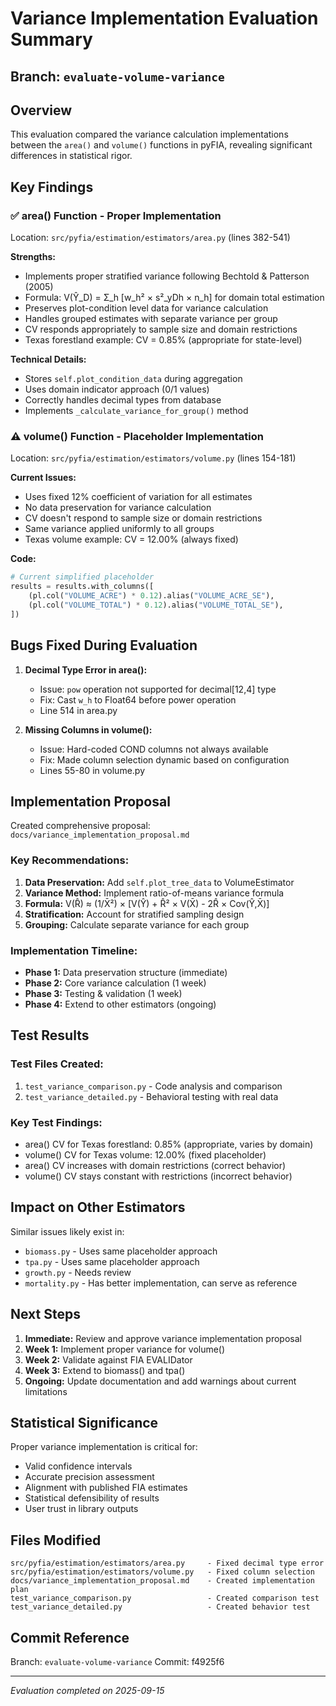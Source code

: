 # Variance Implementation Evaluation Summary

## Branch: `evaluate-volume-variance`

## Overview
This evaluation compared the variance calculation implementations between the `area()` and `volume()` functions in pyFIA, revealing significant differences in statistical rigor.

## Key Findings

### ✅ area() Function - Proper Implementation
Location: `src/pyfia/estimation/estimators/area.py` (lines 382-541)

**Strengths:**
- Implements proper stratified variance following Bechtold & Patterson (2005)
- Formula: V(Ŷ_D) = Σ_h [w_h² × s²_yDh × n_h] for domain total estimation
- Preserves plot-condition level data for variance calculation
- Handles grouped estimates with separate variance per group
- CV responds appropriately to sample size and domain restrictions
- Texas forestland example: CV = 0.85% (appropriate for state-level)

**Technical Details:**
- Stores `self.plot_condition_data` during aggregation
- Uses domain indicator approach (0/1 values)
- Correctly handles decimal types from database
- Implements `_calculate_variance_for_group()` method

### ⚠️ volume() Function - Placeholder Implementation
Location: `src/pyfia/estimation/estimators/volume.py` (lines 154-181)

**Current Issues:**
- Uses fixed 12% coefficient of variation for all estimates
- No data preservation for variance calculation
- CV doesn't respond to sample size or domain restrictions
- Same variance applied uniformly to all groups
- Texas volume example: CV = 12.00% (always fixed)

**Code:**
```python
# Current simplified placeholder
results = results.with_columns([
    (pl.col("VOLUME_ACRE") * 0.12).alias("VOLUME_ACRE_SE"),
    (pl.col("VOLUME_TOTAL") * 0.12).alias("VOLUME_TOTAL_SE"),
])
```

## Bugs Fixed During Evaluation

1. **Decimal Type Error in area():**
   - Issue: `pow` operation not supported for decimal[12,4] type
   - Fix: Cast `w_h` to Float64 before power operation
   - Line 514 in area.py

2. **Missing Columns in volume():**
   - Issue: Hard-coded COND columns not always available
   - Fix: Made column selection dynamic based on configuration
   - Lines 55-80 in volume.py

## Implementation Proposal

Created comprehensive proposal: `docs/variance_implementation_proposal.md`

### Key Recommendations:
1. **Data Preservation:** Add `self.plot_tree_data` to VolumeEstimator
2. **Variance Method:** Implement ratio-of-means variance formula
3. **Formula:** V(R̂) ≈ (1/X̄²) × [V(Ŷ) + R̂² × V(X̄) - 2R̂ × Cov(Ŷ,X̄)]
4. **Stratification:** Account for stratified sampling design
5. **Grouping:** Calculate separate variance for each group

### Implementation Timeline:
- **Phase 1:** Data preservation structure (immediate)
- **Phase 2:** Core variance calculation (1 week)
- **Phase 3:** Testing & validation (1 week)
- **Phase 4:** Extend to other estimators (ongoing)

## Test Results

### Test Files Created:
1. `test_variance_comparison.py` - Code analysis and comparison
2. `test_variance_detailed.py` - Behavioral testing with real data

### Key Test Findings:
- area() CV for Texas forestland: 0.85% (appropriate, varies by domain)
- volume() CV for Texas volume: 12.00% (fixed placeholder)
- area() CV increases with domain restrictions (correct behavior)
- volume() CV stays constant with restrictions (incorrect behavior)

## Impact on Other Estimators

Similar issues likely exist in:
- `biomass.py` - Uses same placeholder approach
- `tpa.py` - Uses same placeholder approach
- `growth.py` - Needs review
- `mortality.py` - Has better implementation, can serve as reference

## Next Steps

1. **Immediate:** Review and approve variance implementation proposal
2. **Week 1:** Implement proper variance for volume()
3. **Week 2:** Validate against FIA EVALIDator
4. **Week 3:** Extend to biomass() and tpa()
5. **Ongoing:** Update documentation and add warnings about current limitations

## Statistical Significance

Proper variance implementation is critical for:
- Valid confidence intervals
- Accurate precision assessment
- Alignment with published FIA estimates
- Statistical defensibility of results
- User trust in library outputs

## Files Modified

```
src/pyfia/estimation/estimators/area.py     - Fixed decimal type error
src/pyfia/estimation/estimators/volume.py   - Fixed column selection
docs/variance_implementation_proposal.md    - Created implementation plan
test_variance_comparison.py                 - Created comparison test
test_variance_detailed.py                   - Created behavior test
```

## Commit Reference
Branch: `evaluate-volume-variance`
Commit: f4925f6

---

*Evaluation completed on 2025-09-15*